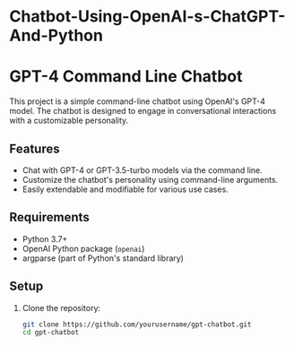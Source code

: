 # Chatbot-Using-OpenAI-s-ChatGPT-And-Python

# GPT-4 Command Line Chatbot

This project is a simple command-line chatbot using OpenAI's GPT-4 model. The chatbot is designed to engage in conversational interactions with a customizable personality.

## Features
- Chat with GPT-4 or GPT-3.5-turbo models via the command line.
- Customize the chatbot's personality using command-line arguments.
- Easily extendable and modifiable for various use cases.

## Requirements
- Python 3.7+
- OpenAI Python package (`openai`)
- argparse (part of Python's standard library)

## Setup
1. Clone the repository:
   ```bash
   git clone https://github.com/yourusername/gpt-chatbot.git
   cd gpt-chatbot
